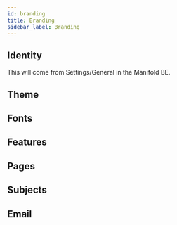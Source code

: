 ```yaml
---
id: branding
title: Branding
sidebar_label: Branding
---
```


## Identity

This will come from Settings/General in the Manifold BE.

## Theme

## Fonts

## Features

## Pages

## Subjects

## Email